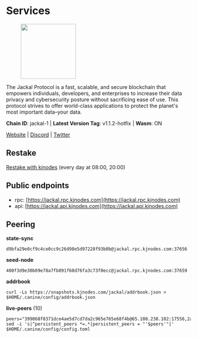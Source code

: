 # Services

<figure><img src="https://raw.githubusercontent.com/kj89/testnet_manuals/main/pingpub/logos/jackal.png" width="150" alt=""><figcaption></figcaption></figure>

The Jackal Protocol is a fast, scalable, and secure blockchain that empowers  individuals, developers, and enterprises to increase their data privacy and  cybersecurity posture without sacrificing ease of use. This protocol strives  to offer world-class applications to protect the planet's most important data–your data.

**Chain ID**: jackal-1 | **Latest Version Tag**: v1.1.2-hotfix | **Wasm**: ON

[Website](https://jackalprotocol.com) | [Discord](https://discord.com/invite/5GKym3p6rj) | [Twitter](https://twitter.com/Jackal_Protocol)

## Restake

[Restake with kjnodes](https://restake.app/jackal/jklvaloper1tr3wm3mdkz0tda6t7vavqnn7fe2g4un0f67xmt) (every day at 08:00, 20:00)
## Public endpoints

* rpc: [https://jackal.rpc.kjnodes.com](https://jackal.rpc.kjnodes.com)
* api: [https://jackal.api.kjnodes.com](https://jackal.api.kjnodes.com)

## Peering

**state-sync**

```
d9bfa29e0cf9c4ce0cc9c26d98e5d97228f93b0b@jackal.rpc.kjnodes.com:37656
```

**seed-node**

```
400f3d9e30b69e78a7fb891f60d76fa3c73f0ecc@jackal.rpc.kjnodes.com:37659
```

**addrbook**
```
curl -Ls https://snapshots.kjnodes.com/jackal/addrbook.json > $HOME/.canine/config/addrbook.json
```

**live-peers** (10)
```
peers="399068f8371dce4ae5d7cd7da2c965e765e68f4b@65.108.238.102:17556,2a55d2e6cc5fa2dda8a484ab7d00f77f076d237f@141.95.47.216:26656,0985977a794b298e7ef990fe344d572c60c453b1@172.105.72.158:26656,e08efc0b0e15e4d8eacf0f4ed5e52f6e9bdc312d@144.76.97.251:36156,83d66a37202785b09aee4e3ae1b50d2ddfbf860c@162.19.89.8:10856,a2afb42b65da7013eca54778ce01dfb877c2a82a@154.12.227.132:37656,0b8bbc839c20b07ac5999bca7d905d53274c5f2d@24.158.14.214:36656,ecb163fca7436befa3a5694a7d558e89d3f04b2c@65.109.29.150:17656,c0b6d010bb442ff6511bc6fdde1f319b8a3a3bdc@65.108.127.50:17556,dbec14a10d43c25d77ee9987a985652fa4e6344a@131.153.59.6:26656"
sed -i 's|^persistent_peers *=.*|persistent_peers = "'$peers'"|' $HOME/.canine/config/config.toml
```
